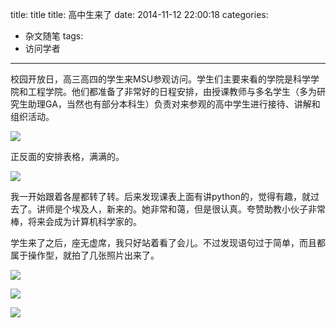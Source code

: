 

title: title
title: 高中生来了
date: 2014-11-12 22:00:18
categories:
- 杂文随笔
tags: 
- 访问学者
---



校园开放日，高三高四的学生来MSU参观访问。学生们主要来看的学院是科学学院和工程学院。他们都准备了非常好的日程安排，由授课教师与多名学生（多为研究生助理GA，当然也有部分本科生）负责对来参观的高中学生进行接待、讲解和组织活动。

![](http://7mnmvp.com1.z0.glb.clouddn.com/schoolOpenDay2014-11-12_19.29.30.jpg)

正反面的安排表格，满满的。

![](http://7mnmvp.com1.z0.glb.clouddn.com/schoolOpenDay2014-11-12_19.29.37.jpg)

我一开始跟着各屋都转了转。后来发现课表上面有讲python的，觉得有趣，就过去了。讲师是个埃及人，新来的。她非常和蔼，但是很认真。夸赞助教小伙子非常棒，将来会成为计算机科学家的。

学生来了之后，座无虚席，我只好站着看了会儿。不过发现语句过于简单，而且都属于操作型，就拍了几张照片出来了。

![](http://7mnmvp.com1.z0.glb.clouddn.com/schoolOpenDay2014-11-12_11.03.28.jpg)

![](http://7mnmvp.com1.z0.glb.clouddn.com/schoolOpenDay2014-11-12_11.03.16.jpg)

![](http://7mnmvp.com1.z0.glb.clouddn.com/schoolOpenDay2014-11-12_11.03.20.jpg)